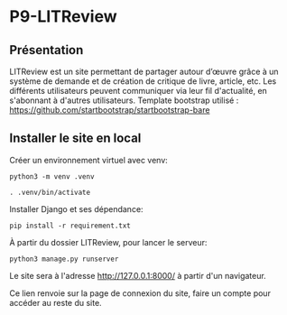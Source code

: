 # P9-LITReview

## Présentation

LITReview est un site permettant de partager autour d’œuvre grâce à un système de demande et de création de critique de livre, article, etc. 
Les différents utilisateurs peuvent communiquer via leur fil d'actualité, en s'abonnant à d'autres utilisateurs. 
Template bootstrap utilisé : https://github.com/startbootstrap/startbootstrap-bare

## Installer le site en local

Créer un environnement virtuel avec venv:

```
python3 -m venv .venv

. .venv/bin/activate
```

Installer Django et ses dépendance:

```pip install -r requirement.txt```

À partir du dossier LITReview, pour lancer le serveur:

```python3 manage.py runserver```

Le site sera à l'adresse http://127.0.0.1:8000/ à partir d'un navigateur.

Ce lien renvoie sur la page de connexion du site, faire un compte pour accéder au reste du site.
